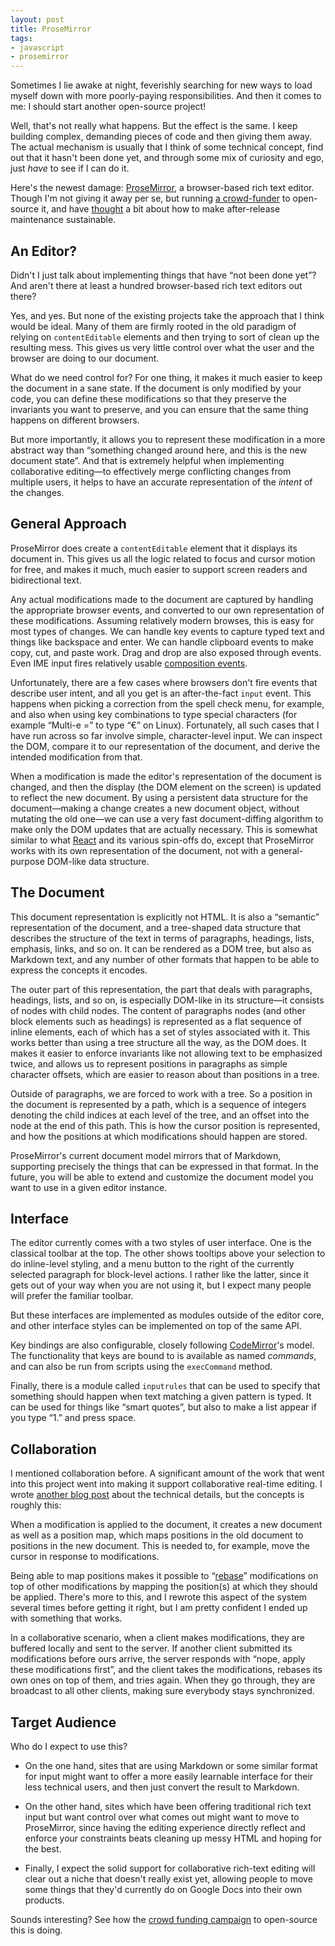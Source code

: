 ```yaml
---
layout: post
title: ProseMirror
tags:
- javascript
- prosemirror
---
```


Sometimes I lie awake at night, feverishly searching for new ways to
load myself down with more poorly-paying responsibilities. And then it
comes to me: I should start another open-source project!

Well, that's not really what happens. But the effect is the same. I
keep building complex, demanding pieces of code and then giving them
away. The actual mechanism is usually that I think of some technical
concept, find out that it hasn't been done yet, and through some mix
of curiosity and ego, just _have_ to see if I can do it.

Here's the newest damage: [ProseMirror][pm], a browser-based rich text
editor. Though I'm not giving it away per se, but running [a
crowd-funder][igg] to open-source it, and have
[thought](./sustainable-maintenance.html) a bit about how to make
after-release maintenance sustainable.

[pm]: http://prosemirror.net/
[igg]: https://www.indiegogo.com/projects/prosemirror/

## An Editor?

Didn't I just talk about implementing things that have “not been done
yet”? And aren't there at least a hundred browser-based rich text
editors out there?

Yes, and yes. But none of the existing projects take the approach that
I think would be ideal. Many of them are firmly rooted in the old
paradigm of relying on `contentEditable` elements and then trying to
sort of clean up the resulting mess. This gives us very little control
over what the user and the browser are doing to our document.

What do we need control for? For one thing, it makes it much easier to
keep the document in a sane state. If the document is only modified by
your code, you can define these modifications so that they preserve
the invariants you want to preserve, and you can ensure that the same
thing happens on different browsers.

But more importantly, it allows you to represent these modification in
a more abstract way than “something changed around here, and this is
the new document state”. And that is extremely helpful when
implementing collaborative editing—to effectively merge conflicting
changes from multiple users, it helps to have an accurate
representation of the _intent_ of the changes.

## General Approach

ProseMirror does create a `contentEditable` element that it displays
its document in. This gives us all the logic related to focus and
cursor motion for free, and makes it much, much easier to support
screen readers and bidirectional text.

Any actual modifications made to the document are captured by handling
the appropriate browser events, and converted to our own
representation of these modifications. Assuming relatively modern
browses, this is easy for most types of changes. We can handle key
events to capture typed text and things like backspace and enter. We
can handle clipboard events to make copy, cut, and paste work. Drag
and drop are also exposed through events. Even IME input fires
relatively usable [composition events][comp].

[comp]: https://developer.mozilla.org/en-US/docs/Web/API/CompositionEvent

Unfortunately, there are a few cases where browsers don't fire events
that describe user intent, and all you get is an after-the-fact
`input` event. This happens when picking a correction from the spell
check menu, for example, and also when using key combinations to type
special characters (for example “Multi-e =” to type “€” on Linux).
Fortunately, all such cases that I have run across so far involve
simple, character-level input. We can inspect the DOM, compare it to
our representation of the document, and derive the intended
modification from that.

When a modification is made the editor's representation of the
document is changed, and then the display (the DOM element on the
screen) is updated to reflect the new document. By using a persistent
data structure for the document—making a change creates a new document
object, without mutating the old one—we can use a very fast
document-diffing algorithm to make only the DOM updates that are
actually necessary. This is somewhat similar to what [React][react]
and its various spin-offs do, except that ProseMirror works with its
own representation of the document, not with a general-purpose
DOM-like data structure.

[react]: https://facebook.github.io/react/

## The Document

This document representation is explicitly not HTML. It is also a
“semantic” representation of the document, and a tree-shaped data
structure that describes the structure of the text in terms of
paragraphs, headings, lists, emphasis, links, and so on. It can be
rendered as a DOM tree, but also as Markdown text, and any number of
other formats that happen to be able to express the concepts it
encodes.

The outer part of this representation, the part that deals with
paragraphs, headings, lists, and so on, is especially DOM-like in its
structure—it consists of nodes with child nodes. The content of
paragraphs nodes (and other block elements such as headings) is
represented as a flat sequence of inline elements, each of which has a
set of styles associated with it. This works better than using a tree
structure all the way, as the DOM does. It makes it easier to enforce
invariants like not allowing text to be emphasized twice, and allows
us to represent positions in paragraphs as simple character offsets,
which are easier to reason about than positions in a tree.

Outside of paragraphs, we are forced to work with a tree. So a
position in the document is represented by a path, which is a sequence
of integers denoting the child indices at each level of the tree, and
an offset into the node at the end of this path. This is how the
cursor position is represented, and how the positions at which
modifications should happen are stored.

ProseMirror's current document model mirrors that of Markdown,
supporting precisely the things that can be expressed in that format.
In the future, you will be able to extend and customize the document
model you want to use in a given editor instance.

## Interface

The editor currently comes with a two styles of user interface. One is
the classical toolbar at the top. The other shows tooltips above your
selection to do inline-level styling, and a menu button to the right
of the currently selected paragraph for block-level actions. I rather
like the latter, since it gets out of your way when you are not using
it, but I expect many people will prefer the familiar toolbar.

But these interfaces are implemented as modules outside of the editor
core, and other interface styles can be implemented on top of the same
API.

Key bindings are also configurable, closely following
[CodeMirror][cm]'s model. The functionality that keys are bound to is
available as named _commands_, and can also be run from scripts using
the `execCommand` method.

[cm]: http://codemirror.net/doc/manual.html#keymaps

Finally, there is a module called `inputrules` that can be used to
specify that something should happen when text matching a given
pattern is typed. It can be used for things like “smart quotes”, but
also to make a list appear if you type “1.” and press space.

## Collaboration

I mentioned collaboration before. A significant amount of the work
that went into this project went into making it support collaborative
real-time editing. I wrote [another blog
post](./collaborative-editing.html) about the technical details, but
the concepts is roughly this:

When a modification is applied to the document, it creates a new
document as well as a position map, which maps positions in the old
document to positions in the new document. This is needed to, for
example, move the cursor in response to modifications.

Being able to map positions makes it possible to “[rebase]”
modifications on top of other modifications by mapping the position(s)
at which they should be applied. There's more to this, and I rewrote
this aspect of the system several times before getting it right, but I
am pretty confident I ended up with something that works.

[rebase]: http://git-scm.com/docs/git-rebase

In a collaborative scenario, when a client makes modifications, they
are buffered locally and sent to the server. If another client
submitted its modifications before ours arrive, the server responds
with “nope, apply these modifications first”, and the client takes the
modifications, rebases its own ones on top of them, and tries again.
When they go through, they are broadcast to all other clients, making
sure everybody stays synchronized.

## Target Audience

Who do I expect to use this?

* On the one hand, sites that are using Markdown or some similar
  format for input might want to offer a more easily learnable
  interface for their less technical users, and then just convert the
  result to Markdown.

* On the other hand, sites which have been offering traditional rich
  text input but want control over what comes out might want to move
  to ProseMirror, since having the editing experience directly reflect
  and enforce your constraints beats cleaning up messy HTML and hoping
  for the best.

* Finally, I expect the solid support for collaborative rich-text
  editing will clear out a niche that doesn't really exist yet,
  allowing people to move some things that they'd currently do on
  Google Docs into their own products.

Sounds interesting? See how the [crowd funding campaign][igg] to
open-source this is doing.